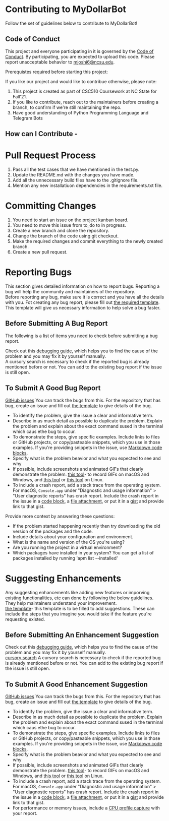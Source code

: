 # Contributing to MyDollarBot

Follow the set of guidelines below to contribute to MyDollarBot!

## Code of Conduct

This project and everyone participating in it is governed by the [Code of Conduct](https://github.com/Mrityunjay243/dollar_bot/blob/main/CODE_OF_CONDUCT.md). By participating, you are expected to upload this code. Please report unacceptable behavior to mjoshi6@ncsu.edu.

Prerequistes required before starting this project:

If you like our project and would like to contribue otherwise, please note:
1. This project is created as part of CSC510 Coursework at NC State for Fall'21.
2. If you like to contribute, reach out to the maintainers before creating a branch, to confirm if we're still maintaining the repo.
3. Have good understanding of Python Programming Language and Telegram Bots

## How can I Contribute -

# Pull Request Process
1. Pass all the test cases that we have mentioned in the test.py.
2. Update the README.md with the changes you have made.
3. Add all the unnecessary build files have to the .gitignore file.
4. Mention any new installatiuon dependencies in the requirements.txt file.

# Committing Changes
1. You need to start an issue on the project kanban board.
2. You need to move this issue from to_do to in progress.
3. Create a new branch and clone the repository.
4. Change the branch of the code using git checkout.
5. Make the required changes and commit everything to the newly created branch.
6. Create a new pull request.
 
# Reporting Bugs 
This section gives detailed information on how to report bugs. Reporting a bug will help the community and maintainers of the repository. <br>
Before reporting any bug, make sure it is correct and you have all the details with you. Fot creating any bug report, please fill out [the required template](https://github.com/atom/.github/blob/master/.github/ISSUE_TEMPLATE/bug_report.md). This template will give us necessary information to help solve a bug faster.

## Before Submitting A Bug Report
The following is a list of items you need to check before submitting a bug report. <br>

Check out this [debugging guide](https://flight-manual.atom.io/hacking-atom/sections/debugging/), which helps you to find the cause of the problem and you may fix it by yourself manually. <br>
A cursory search is necessary to check if the reported bug is already mentioned before or not. You can add to the existing bug report if the issue is still open.


## To Submit A Good Bug Report
[GitHub issues](https://github.com/Mrityunjay243/dollar_bot/issues) You can track the bugs from this. For the repository that has bug, create an issue and fill out [the template](https://github.com/atom/.github/blob/master/.github/ISSUE_TEMPLATE/bug_report.md) to give details of the bug.


* To identify the problem, give the issue a clear and informative term. <br>
* Describe in as much detail as possible to duplicate the problem. Explain the problem and explain about the exact command sused in the terminal which caus ethe bug to occur.
* To demonstrate the steps, give specific examples. Include links to files or GitHub projects, or copy/pasteable snippets, which you use in those examples. If you're providing snippets in the issue, use [Markdown code blocks](https://help.github.com/articles/markdown-basics/#multiple-lines).
* Specify what is the problem beavior and what you expected to see and why
* If possible, include screenshots and animated GIFs that clearly demonstrate the problem. [this tool](https://www.cockos.com/licecap/)- to record GIFs on macOS and Windows, and [this tool](https://github.com/colinkeenan/silentcast) or [this tool](https://github.com/GNOME/byzanz) on Linux.
* To include a crash report, add a stack trace from the operating system. For macOS, `Console.app` under "Diagnostic and usage information" > "User diagnostic reports" has crash report. Include the crash report in the issue in a [code block](https://help.github.com/articles/markdown-basics/#multiple-lines), a [file attachment](https://help.github.com/articles/file-attachments-on-issues-and-pull-requests/), or put it in a [gist](https://gist.github.com/) and provide link to that gist.

Provide more context by answering these questions: <br>
* If the problem started happening recently then try downloading the old version of the packages and the code.
* Include details about your configuration and environment.
* What is the name and version of the OS you're using?
* Are you running the project in a virtual environment?
* Which packages have installed in your system? You can get a list of packages installed by running 'apm list --installed'

# Suggesting Enhancements

Any suggesting enhancements like adding new features or imporving existing functionalities, etc can done by following the below guidelines. They help maintainers understand your improvement. <br>
[the template](https://github.com/atom/.github/blob/master/.github/ISSUE_TEMPLATE/feature_request.md)- this template is to be filled to add suggestions. These can include the steps that you imagine you would take if the feature you're requesting existed.

## Before Submitting An Enhancement Suggestion

Check out this [debugging guide](https://flight-manual.atom.io/hacking-atom/sections/debugging/), which helps you to find the cause of the problem and you may fix it by yourself manually. <br>
[cursory search](https://github.com/search?q=+is%3Aissue+user%3Aatom) A cursory search is necessary to check if the reported bug is already mentioned before or not. You can add to the existing bug report if the issue is still open.

## To Submit A Good Enhancement Suggestion

[GitHub issues](https://github.com/Mrityunjay243/dollar_bot/issues) You can track the bugs from this. For the repository that has bug, create an issue and fill out [the template](https://github.com/atom/.github/blob/master/.github/ISSUE_TEMPLATE/bug_report.md) to give details of the bug.

* To identify the problem, give the issue a clear and informative term. <br>
* Describe in as much detail as possible to duplicate the problem. Explain the problem and explain about the exact command sused in the terminal which caus ethe bug to occur.
* To demonstrate the steps, give specific examples. Include links to files or GitHub projects, or copy/pasteable snippets, which you use in those examples. If you're providing snippets in the issue, use [Markdown code blocks](https://help.github.com/articles/markdown-basics/#multiple-lines).
* Specify what is the problem beavior and what you expected to see and why
* If possible, include screenshots and animated GIFs that clearly demonstrate the problem. [this tool](https://www.cockos.com/licecap/)- to record GIFs on macOS and Windows, and [this tool](https://github.com/colinkeenan/silentcast) or [this tool](https://github.com/GNOME/byzanz) on Linux.
* To include a crash report, add a stack trace from the operating system. For macOS, `Console.app` under "Diagnostic and usage information" > "User diagnostic reports" has crash report. Include the crash report in the issue in a [code block](https://help.github.com/articles/markdown-basics/#multiple-lines), a [file attachment](https://help.github.com/articles/file-attachments-on-issues-and-pull-requests/), or put it in a [gist](https://gist.github.com/) and provide link to that gist.
* For performance or memory issues, include a [CPU profile capture](https://flight-manual.atom.io/hacking-atom/sections/debugging/#diagnose-runtime-performance) with your report.
